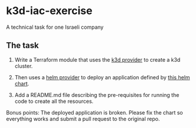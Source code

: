 # k3d-iac-exercise

A technical task for one Israeli company

## The task

1. Write a Terraform module that uses the [k3d provider](https://registry.terraform.io/providers/3rein/k3d/latest/docs)
   to create a k3d cluster.

2. Then uses a [helm provider](https://registry.terraform.io/providers/hashicorp/helm/latest/docs) to deploy an
   application defined by [this helm chart](https://github.com/otomato-gh/broken-maskshop/tree/main/maskshop-chart).

3. Add a README.md file describing the pre-requisites for running the code to create all the resources.

Bonus points: The deployed application is broken. Please fix the chart so everything works and submit a pull request to
the original repo.
